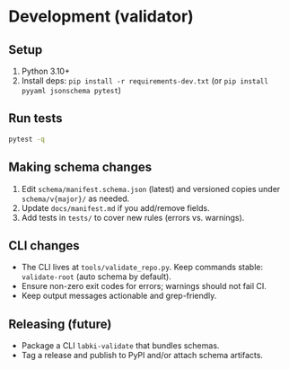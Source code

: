 ﻿# Development (validator)

## Setup

1. Python 3.10+
2. Install deps: `pip install -r requirements-dev.txt` (or `pip install pyyaml jsonschema pytest`)

## Run tests

```bash
pytest -q
```

## Making schema changes

1. Edit `schema/manifest.schema.json` (latest) and versioned copies under `schema/v{major}/` as needed.
2. Update `docs/manifest.md` if you add/remove fields.
3. Add tests in `tests/` to cover new rules (errors vs. warnings).

## CLI changes

- The CLI lives at `tools/validate_repo.py`. Keep commands stable: `validate-root` (auto schema by default).
- Ensure non-zero exit codes for errors; warnings should not fail CI.
- Keep output messages actionable and grep-friendly.

## Releasing (future)

- Package a CLI `labki-validate` that bundles schemas.
- Tag a release and publish to PyPI and/or attach schema artifacts.
